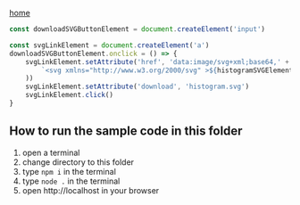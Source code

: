 [home](../README.md)

```js
const downloadSVGButtonElement = document.createElement('input')

const svgLinkElement = document.createElement('a')
downloadSVGButtonElement.onclick = () => {
    svgLinkElement.setAttribute('href', 'data:image/svg+xml;base64,' + window.btoa(
        `<svg xmlns="http://www.w3.org/2000/svg" >${histogramSVGElement.innerHTML}</svg>`
    ))
    svgLinkElement.setAttribute('download', 'histogram.svg')
    svgLinkElement.click()
}
```


## How to run the sample code in this folder
1. open a terminal
1. change directory to this folder
1. type `npm i` in the terminal
1. type `node .` in the terminal
1. open http://localhost in your browser